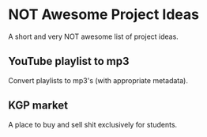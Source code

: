# NOT Awesome Project Ideas
A short and very NOT awesome list of project ideas.
## YouTube playlist to mp3
Convert playlists to mp3's (with appropriate metadata).
## KGP market
A place to buy and sell shit exclusively for students.
